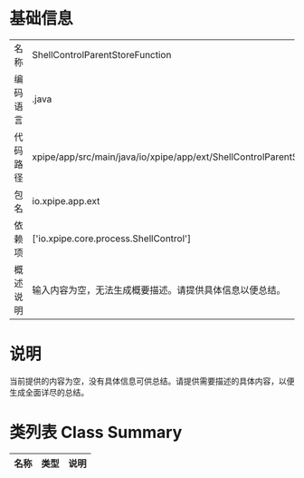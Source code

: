 # 基础信息

|      |      |
|------|------|
| 名称 | ShellControlParentStoreFunction |
| 编码语言 | .java |
| 代码路径 | xpipe/app/src/main/java/io/xpipe/app/ext/ShellControlParentStoreFunction.java |
| 包名 | io.xpipe.app.ext |
| 依赖项 | ['io.xpipe.core.process.ShellControl'] |
| 概述说明 | 输入内容为空，无法生成概要描述。请提供具体信息以便总结。 |

# 说明

当前提供的内容为空，没有具体信息可供总结。请提供需要描述的具体内容，以便生成全面详尽的总结。

# 类列表 Class Summary

| 名称   | 类型  | 说明 |
|-------|------|-------------|




